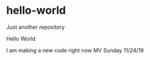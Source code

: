 # hello-world
Just another repository 

Hello World 

I am making a new code right now MV Sunday 11/24/19
